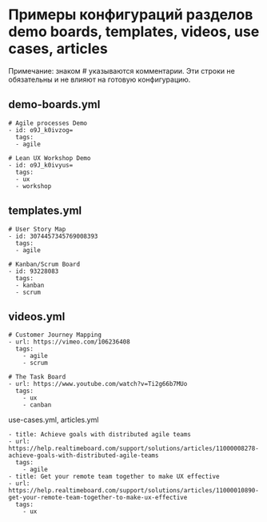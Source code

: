 Примеры конфигураций разделов demo boards, templates, videos, use cases, articles
=

Примечание:
знаком # указываются комментарии. Эти строки не обязательны и не влияют на готовую конфигурацию.

demo-boards.yml
-
```
# Agile processes Demo
- id: o9J_k0ivzog=
  tags:
  - agile
  
# Lean UX Workshop Demo
- id: o9J_k0ivyus=
  tags:
  - ux
  - workshop
```

templates.yml
-
```
# User Story Map
- id: 3074457345769008393
  tags: 
  - agile
  
# Kanban/Scrum Board
- id: 93228083
  tags: 
  - kanban
  - scrum
```

videos.yml
-
```
# Customer Journey Mapping
- url: https://vimeo.com/106236408
  tags:
    - agile
    - scrum
    
# The Task Board    
- url: https://www.youtube.com/watch?v=Ti2g66b7MUo
  tags:
    - ux
    - canban
```

use-cases.yml, articles.yml
```
- title: Achieve goals with distributed agile teams
- url: https://help.realtimeboard.com/support/solutions/articles/11000008278-achieve-goals-with-distributed-agile-teams
  tags:
    - agile
- title: Get your remote team together to make UX effective
- url: https://help.realtimeboard.com/support/solutions/articles/11000010890-get-your-remote-team-together-to-make-ux-effective
  tags:
    - ux
```    
